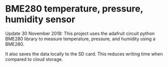 # BME280 temperature, pressure, humidity sensor

Update 30 November 2018:
 This project uses the adafruit circuit python BME280 library to measure temperature, pressure, and humidity using a BME280.

It also saves the data locally to the SD card. This reduces writing time when compared to cloud storage.
